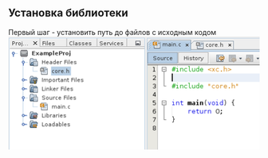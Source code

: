 ## Установка библиотеки

Первый шаг - установить путь до файлов с исходным кодом
![alt text][install1]

[install1]: https://github.com/KaiL4eK/pic_periphery_lib/blob/master/doc/img/install1.png "First step" 
